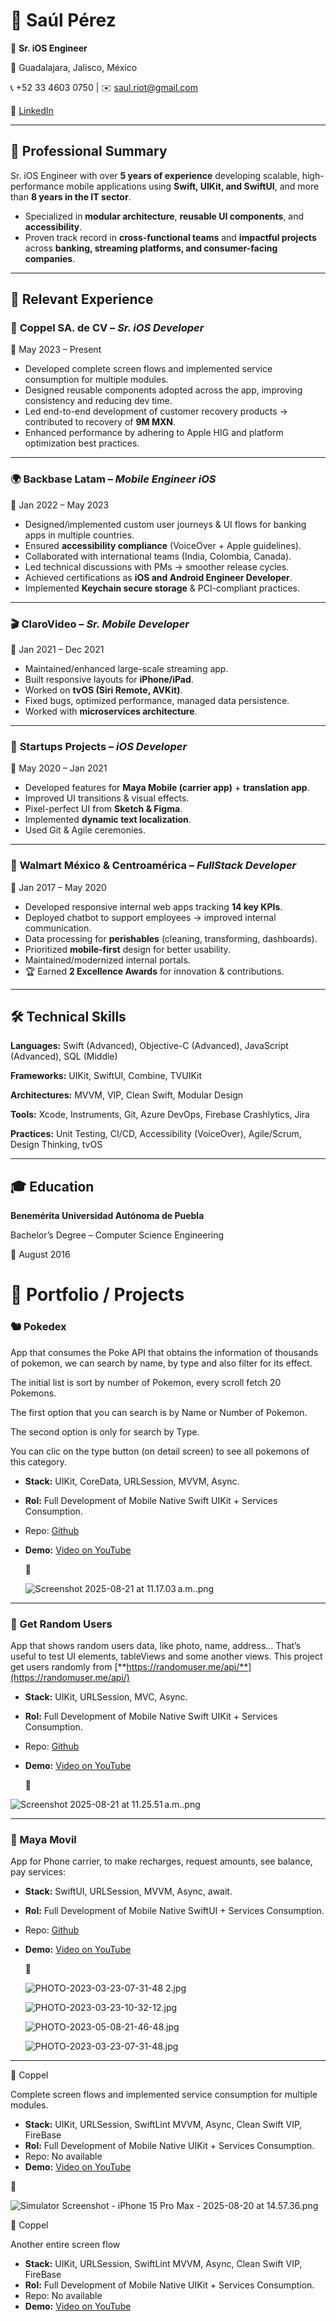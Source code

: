 # 👋 Saúl Pérez

📱 **Sr. iOS Engineer**

📍 Guadalajara, Jalisco, México

📞 +52 33 4603 0750 | ✉️ saul.riot@gmail.com

💼 [LinkedIn](https://www.notion.so/Portafolio-iOS-Saul-Perez-256bea62f14780dd9473ca80e7e6026a?pvs=21)

---

## 📝 Professional Summary

Sr. iOS Engineer with over **5 years of experience** developing scalable, high-performance mobile applications using **Swift, UIKit, and SwiftUI**, and more than **8 years in the IT sector**.

- Specialized in **modular architecture**, **reusable UI components**, and **accessibility**.
- Proven track record in **cross-functional teams** and **impactful projects** across **banking, streaming platforms, and consumer-facing companies**.

---

## 💼 Relevant Experience

### 🚀 **Coppel SA. de CV** – *Sr. iOS Developer*

📅 May 2023 – Present

- Developed complete screen flows and implemented service consumption for multiple modules.
- Designed reusable components adopted across the app, improving consistency and reducing dev time.
- Led end-to-end development of customer recovery products → contributed to recovery of **9M MXN**.
- Enhanced performance by adhering to Apple HIG and platform optimization best practices.

---

### 🌍 **Backbase Latam** – *Mobile Engineer iOS*

📅 Jan 2022 – May 2023

- Designed/implemented custom user journeys & UI flows for banking apps in multiple countries.
- Ensured **accessibility compliance** (VoiceOver + Apple guidelines).
- Collaborated with international teams (India, Colombia, Canada).
- Led technical discussions with PMs → smoother release cycles.
- Achieved certifications as **iOS and Android Engineer Developer**.
- Implemented **Keychain secure storage** & PCI-compliant practices.

---

### 🎬 **ClaroVideo** – *Sr. Mobile Developer*

📅 Jan 2021 – Dec 2021

- Maintained/enhanced large-scale streaming app.
- Built responsive layouts for **iPhone/iPad**.
- Worked on **tvOS (Siri Remote, AVKit)**.
- Fixed bugs, optimized performance, managed data persistence.
- Worked with **microservices architecture**.

---

### 🚀 **Startups Projects** – *iOS Developer*

📅 May 2020 – Jan 2021

- Developed features for **Maya Mobile (carrier app)** + **translation app**.
- Improved UI transitions & visual effects.
- Pixel-perfect UI from **Sketch & Figma**.
- Implemented **dynamic text localization**.
- Used Git & Agile ceremonies.

---

### 🛒 **Walmart México & Centroamérica** – *FullStack Developer*

📅 Jan 2017 – May 2020

- Developed responsive internal web apps tracking **14 key KPIs**.
- Deployed chatbot to support employees → improved internal communication.
- Data processing for **perishables** (cleaning, transforming, dashboards).
- Prioritized **mobile-first** design for better usability.
- Maintained/modernized internal portals.
- 🏆 Earned **2 Excellence Awards** for innovation & contributions.

---

## 🛠 Technical Skills

**Languages:** Swift (Advanced), Objective-C (Advanced), JavaScript (Advanced), SQL (Middle)

**Frameworks:** UIKit, SwiftUI, Combine, TVUIKit

**Architectures:** MVVM, VIP, Clean Swift, Modular Design

**Tools:** Xcode, Instruments, Git, Azure DevOps, Firebase Crashlytics, Jira

**Practices:** Unit Testing, CI/CD, Accessibility (VoiceOver), Agile/Scrum, Design Thinking, tvOS

---

## 🎓 Education

**Benemérita Universidad Autónoma de Puebla**

Bachelor’s Degree – Computer Science Engineering

📅 August 2016

# **📱 Portfolio / Projects**

### 🐿️ Pokedex

App that consumes the Poke API that obtains the information of thousands of pokemon, we can search by name, by type and also filter for its effect.

The initial list is sort by number of Pokemon, every scroll fetch 20 Pokemons.

The first option that you can search is by Name or Number of Pokemon.

The second option is only for search by Type.

You can clic on the type button (on detail screen) to see all pokemons of this category.

- **Stack:** UIKit, CoreData, URLSession, MVVM, Async.
- **Rol:** Full Development of Mobile Native Swift UIKit + Services Consumption.
- Repo: [Github](https://github.com/paraleloss/PokedexSwift)
- **Demo:** [Video on YouTube](https://youtu.be/csYd15hKVwE)
    
    📸 
    
    ![Screenshot 2025-08-21 at 11.17.03 a.m..png](attachment:086b7fa6-ddd3-4a0e-bf2a-da98644696cb:Screenshot_2025-08-21_at_11.17.03_a.m..png)
    

---

### 👤 Get Random Users

App that shows random users data, like photo, name, address… That’s useful to test UI elements, tableViews and some another views. This project get users randomly from [**https://randomuser.me/api/**](https://randomuser.me/api/)

- **Stack:** UIKit, URLSession, MVC, Async.
- **Rol:** Full Development of Mobile Native Swift UIKit + Services Consumption.
- Repo: [Github](https://github.com/paraleloss/GetRdmUsers)
- **Demo:** [Video on YouTube](https://youtube.com/shorts/ORN6J3k7nks?feature=share)
    
    📸 
    

![Screenshot 2025-08-21 at 11.25.51 a.m..png](attachment:2ea1b23c-f387-49dd-a1ae-2af6fd8a71e5:Screenshot_2025-08-21_at_11.25.51_a.m..png)

---

### 👤 Maya Movil

App for Phone carrier, to make recharges, request amounts, see balance, pay services:

- **Stack:** SwiftUI, URLSession, MVVM, Async, await.
- **Rol:** Full Development of Mobile Native SwiftUI + Services Consumption.
- Repo: [Github](https://github.com/paraleloss/MayaMovil)
- **Demo:** [Video on YouTube](https://youtube.com/shorts/ORN6J3k7nks?feature=share)
    
    📸 
    
    ![PHOTO-2023-03-23-07-31-48 2.jpg](attachment:5f2f766e-3f2d-43db-99dd-db8d9a81c6c7:PHOTO-2023-03-23-07-31-48_2.jpg)
    
    ![PHOTO-2023-03-23-10-32-12.jpg](attachment:957724b5-8bc9-4620-b186-2a13bd4c4233:PHOTO-2023-03-23-10-32-12.jpg)
    
    ![PHOTO-2023-05-08-21-46-48.jpg](attachment:b8fada48-2302-445b-9ac0-6c79d6b05e80:PHOTO-2023-05-08-21-46-48.jpg)
    
    ![PHOTO-2023-03-23-07-31-48.jpg](attachment:7cbc1120-c1b4-4b88-8c9d-55ded00082d4:PHOTO-2023-03-23-07-31-48.jpg)
    

---

🔑 Coppel

Complete screen flows and implemented service consumption for multiple modules.

- **Stack:** UIKit, URLSession, SwiftLint MVVM, Async, Clean Swift VIP, FireBase
- **Rol:** Full Development of Mobile Native UIKit + Services Consumption.
- Repo: No available
- **Demo:** [Video on YouTube](https://youtube.com/shorts/ORN6J3k7nks?feature=share)

📸 

![Simulator Screenshot - iPhone 15 Pro Max - 2025-08-20 at 14.57.36.png](attachment:1018146e-af3f-4c27-9a1a-0cc588e8fcb2:Simulator_Screenshot_-_iPhone_15_Pro_Max_-_2025-08-20_at_14.57.36.png)

🔑 Coppel

Another entire screen flow

- **Stack:** UIKit, URLSession, SwiftLint MVVM, Async, Clean Swift VIP, FireBase
- **Rol:** Full Development of Mobile Native UIKit + Services Consumption.
- Repo: No available
- **Demo:** [Video on YouTube](https://youtube.com/shorts/ORN6J3k7nks?feature=share)
